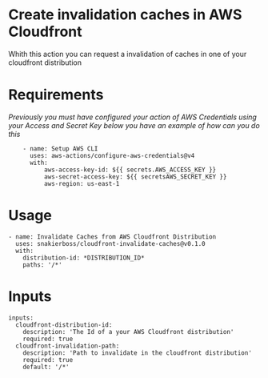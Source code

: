 # Create invalidation caches in AWS Cloudfront

Whith this action you can request a invalidation of caches in one of your cloudfront distribution

# Requirements

*Previously you must have configured your action of AWS Credentials using your Access and Secret Key below you have an example of how can you do this*

```
    - name: Setup AWS CLI
      uses: aws-actions/configure-aws-credentials@v4
      with:
          aws-access-key-id: ${{ secrets.AWS_ACCESS_KEY }}
          aws-secret-access-key: ${{ secretsAWS_SECRET_KEY }}
          aws-region: us-east-1
```

# Usage

```
- name: Invalidate Caches from AWS Cloudfront Distribution
  uses: snakierboss/cloudfront-invalidate-caches@v0.1.0
  with:
    distribution-id: *DISTRIBUTION_ID*
    paths: '/*'
```

# Inputs

```
inputs:
  cloudfront-distribution-id:
    description: 'The Id of a your AWS Cloudfront distribution'
    required: true
  cloudfront-invalidation-path:
    description: 'Path to invalidate in the cloudfront distribution'
    required: true
    default: '/*'
```

